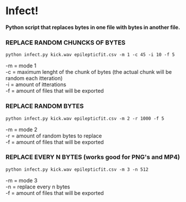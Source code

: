 # Infect!
**Python script that replaces bytes in one file with bytes in another file.**

### REPLACE RANDOM CHUNCKS OF BYTES

`python infect.py kick.wav epilepticfit.csv -m 1 -c 45 -i 10 -f 5  `

-m = mode 1  
-c = maximum lenght of the chunk of bytes (the actual chunk will be random each itteration)  
-i = amount of itterations  
-f = amount of files that will be exported  

### REPLACE RANDOM BYTES  

`python infect.py kick.wav epilepticfit.csv -m 2 -r 1000 -f 5  `

-m = mode 2  
-r = amount of random bytes to replace  
-f = amount of files that will be exported  

### REPLACE EVERY N BYTES (works good for PNG's and MP4)  

`python infect.py kick.wav epilepticfit.csv -m 3 -n 512  `

-m = mode 3  
-n = replace every n bytes  
-f = amount of files that will be exported
